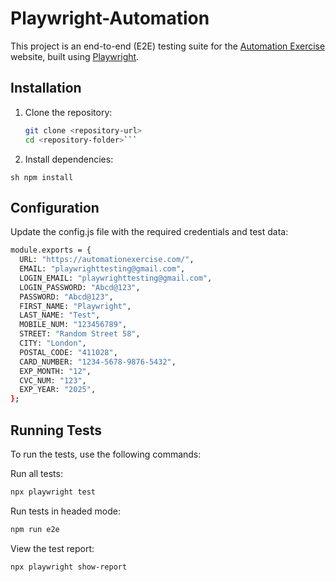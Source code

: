 # Playwright-Automation

This project is an end-to-end (E2E) testing suite for the [Automation Exercise](https://automationexercise.com/) website, built using [Playwright](https://playwright.dev/).

## Installation

1. Clone the repository:
   ```sh
   git clone <repository-url>
   cd <repository-folder>```

2. Install dependencies:

```sh npm install```

## Configuration
Update the config.js file with the required credentials and test data:

```sh
module.exports = {
  URL: "https://automationexercise.com/",
  EMAIL: "playwrighttesting@gmail.com",
  LOGIN_EMAIL: "playwrighttesting@gmail.com",
  LOGIN_PASSWORD: "Abcd@123",
  PASSWORD: "Abcd@123",
  FIRST_NAME: "Playwright",
  LAST_NAME: "Test",
  MOBILE_NUM: "123456789",
  STREET: "Random Street 58",
  CITY: "London",
  POSTAL_CODE: "411028",
  CARD_NUMBER: "1234-5678-9876-5432",
  EXP_MONTH: "12",
  CVC_NUM: "123",
  EXP_YEAR: "2025",
};
```

## Running Tests
To run the tests, use the following commands:

Run all tests:

```sh
npx playwright test
```

Run tests in headed mode:

```sh
npm run e2e
```

View the test report:
```sh
npx playwright show-report
```

